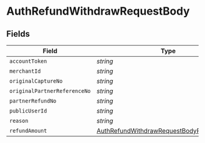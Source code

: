 # AuthRefundWithdrawRequestBody


## Fields

| Field                                                                                                             | Type                                                                                                              | Required                                                                                                          | Description                                                                                                       | Example                                                                                                           |
| ----------------------------------------------------------------------------------------------------------------- | ----------------------------------------------------------------------------------------------------------------- | ----------------------------------------------------------------------------------------------------------------- | ----------------------------------------------------------------------------------------------------------------- | ----------------------------------------------------------------------------------------------------------------- |
| `accountToken`                                                                                                    | *string*                                                                                                          | :heavy_minus_sign:                                                                                                | N/A                                                                                                               | 9f7cfb9e8b744785b0e5a0496dccab48                                                                                  |
| `merchantId`                                                                                                      | *string*                                                                                                          | :heavy_minus_sign:                                                                                                | N/A                                                                                                               | AYOPOP                                                                                                            |
| `originalCaptureNo`                                                                                               | *string*                                                                                                          | :heavy_minus_sign:                                                                                                | N/A                                                                                                               | 20230630A09101111001100110000108                                                                                  |
| `originalPartnerReferenceNo`                                                                                      | *string*                                                                                                          | :heavy_minus_sign:                                                                                                | N/A                                                                                                               | 30201012592224045978914301029091010910998                                                                         |
| `partnerRefundNo`                                                                                                 | *string*                                                                                                          | :heavy_minus_sign:                                                                                                | N/A                                                                                                               | 20230630A001100000000090010001                                                                                    |
| `publicUserId`                                                                                                    | *string*                                                                                                          | :heavy_minus_sign:                                                                                                | N/A                                                                                                               | AYOPOP-285FRVRWJ                                                                                                  |
| `reason`                                                                                                          | *string*                                                                                                          | :heavy_minus_sign:                                                                                                | N/A                                                                                                               | Test_Chaitu_REFUND_01                                                                                             |
| `refundAmount`                                                                                                    | [AuthRefundWithdrawRequestBodyRefundAmount](../../models/operations/authrefundwithdrawrequestbodyrefundamount.md) | :heavy_minus_sign:                                                                                                | N/A                                                                                                               |                                                                                                                   |